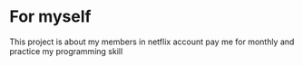 # For myself
This project is about my members in netflix account pay me for monthly and practice my programming skill